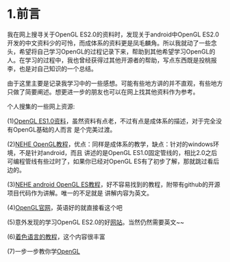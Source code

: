 # 1.前言
我在网上搜寻关于OpenGL ES2.0的资料时，发现关于android中OpenGL ES2.0开发的中文资料少的可怜，而成体系的资料更是凤毛麟角。所以我就动了一些念头，希望将自己学习OpenGL的过程记录下来，帮助到其他希望学习OpenGL的人。在学习的过程中，我也曾经获得过其他开源者的帮助，写点东西既是投桃报李，也是对自己知识的一个总结。

由于这里主要是记录我学习中的一些感想。可能有些地方讲的并不直观，有些地方只做了简要阐述。想更进一步的朋友也可以在网上找其他资料作为参考。

个人搜集的一些网上资源:

 (1)[OpenGL ES1.0资料](http://blog.csdn.net/mapdigit/article/details/7526556)，虽然资料有点老，不过有点是成体系的描述，对于完全没有OpenGL基础的人而言 是个完美过渡。

 (2)[NEHE OpenGL教程](http://yarin.blog.51cto.com/1130898/p-11)，优点：同样是成体系的教学，缺点：针对的windows环境，不是针对android，而且 讲述的是OpenGL ES1.0固定管线的，相比2.0之后可编程管线有些过时了，如果你已经对OpenGL ES有了初步了解，那就跳过看后边的。

 (3)[NEHE android OpenGL ES教程](http://insanitydesign.com/wp/projects/nehe-android-ports/)，好不容易找到的教程，附带有github的开源项目代码作为讲解。唯一的不足就是 讲解内容为英文。

 (4)[OpenGL官网](https://www.khronos.org/registry/gles/#specs)，英语好的就直接看这个吧

 (5)意外发现的学习OpenGL ES2.0的好[网站](http://www.learnopengles.com/android-lesson-one-getting-started/)。当然仍然需要英文~~

(6)[着色语言的教程](http://www.clockworkcoders.com/oglsl/tutorials.html)，这个内容很丰富

(7)一步一步教你学[OpenGL](http://ogldev.atspace.co.uk/)


